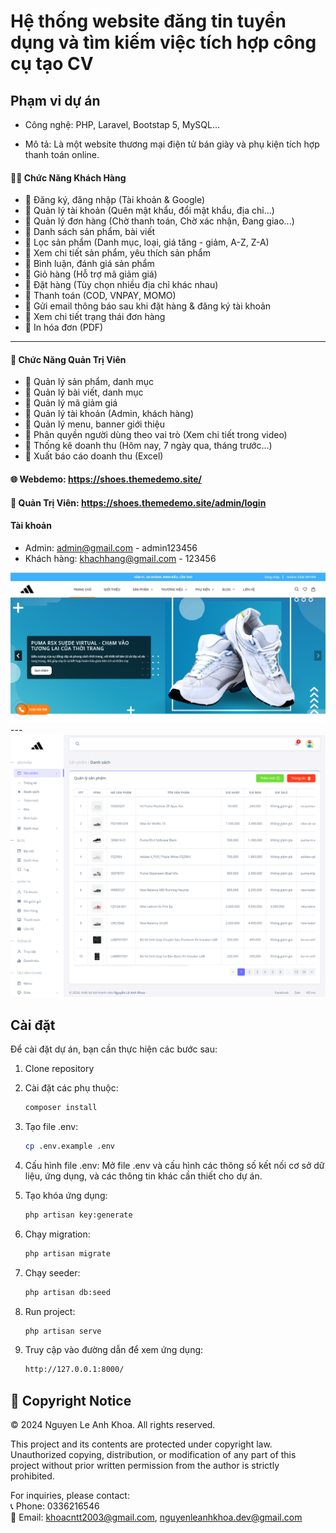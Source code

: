 # Hệ thống website đăng tin tuyển dụng và tìm kiếm việc tích hợp công cụ tạo CV

## Phạm vi dự án

-   Công nghệ:  PHP, Laravel, Bootstap 5, MySQL...

-   Mô tả: Là một website thương mại điện tử bán giày và phụ kiện tích hợp thanh toán online.


#### 🧑‍💼 Chức Năng Khách Hàng
- 🔹 Đăng ký, đăng nhập (Tài khoản & Google)
- 🔹 Quản lý tài khoản (Quên mật khẩu, đổi mật khẩu, địa chỉ...)
- 🔹 Quản lý đơn hàng (Chờ thanh toán, Chờ xác nhận, Đang giao...)
- 🔹 Danh sách sản phẩm, bài viết
- 🔹 Lọc sản phẩm (Danh mục, loại, giá tăng - giảm, A-Z, Z-A)
- 🔹 Xem chi tiết sản phẩm, yêu thích sản phẩm
- 🔹 Bình luận, đánh giá sản phẩm
- 🔹 Giỏ hàng (Hỗ trợ mã giảm giá)
- 🔹 Đặt hàng (Tùy chọn nhiều địa chỉ khác nhau)
- 🔹 Thanh toán (COD, VNPAY, MOMO)
- 🔹 Gửi email thông báo sau khi đặt hàng & đăng ký tài khoản
- 🔹 Xem chi tiết trạng thái đơn hàng
- 🔹 In hóa đơn (PDF)

---

#### 🔧 Chức Năng Quản Trị Viên
- 🔹 Quản lý sản phẩm, danh mục
- 🔹 Quản lý bài viết, danh mục
- 🔹 Quản lý mã giảm giá
- 🔹 Quản lý tài khoản (Admin, khách hàng)
- 🔹 Quản lý menu, banner giới thiệu
- 🔹 Phân quyền người dùng theo vai trò (Xem chi tiết trong video)
- 🔹 Thống kê doanh thu (Hôm nay, 7 ngày qua, tháng trước...)
- 🔹 Xuất báo cáo doanh thu (Excel)


#### 🌐 Webdemo: https://shoes.themedemo.site/

#### 🔧 Quản Trị Viên: https://shoes.themedemo.site/admin/login

#### Tài khoản

-   Admin: admin@gmail.com - admin123456
-   Khách hàng: khachhang@gmail.com - 123456


<img src="https://raw.githubusercontent.com/khoait03/shoes-shop/main/public/demo/home.png" alt="Ecommerce" width="900">
---
<img src="https://raw.githubusercontent.com/khoait03/shoes-shop/main/public/demo/admin-products.png" alt="Ecommerce" width="900">



## Cài đặt

Để cài đặt dự án, bạn cần thực hiện các bước sau:

1. Clone repository

2. Cài đặt các phụ thuộc:

    ```bash
    composer install 
   
    ```

3. Tạo file .env:

    ```bash
    cp .env.example .env

    ```

4. Cấu hình file .env:
   Mở file .env và cấu hình các thông số kết nối cơ sở dữ liệu, ứng dụng, và các thông tin khác cần thiết cho dự án.

5. Tạo khóa ứng dụng:

    ```bash
    php artisan key:generate

    ```

6. Chạy migration:

    ```bash
    php artisan migrate

    ```

7. Chạy seeder:

    ```bash
    php artisan db:seed

    ```

8. Run project:

    ```bash
    php artisan serve

    ```

9. Truy cập vào đường dẫn để xem ứng dụng:
    ```bash
    http://127.0.0.1:8000/
    ```

## 📜 Copyright Notice

© 2024 Nguyen Le Anh Khoa. All rights reserved.

This project and its contents are protected under copyright law. Unauthorized copying, distribution, or modification of any part of this project without prior written permission from the author is strictly prohibited.

For inquiries, please contact:  
📞 Phone: 0336216546  
📧 Email: [khoacntt2003@gmail.com](mailto:khoacntt2003@gmail.com), [nguyenleanhkhoa.dev@gmail.com](mailto:nguyenleanhkhoa.dev@gmail.com)  
